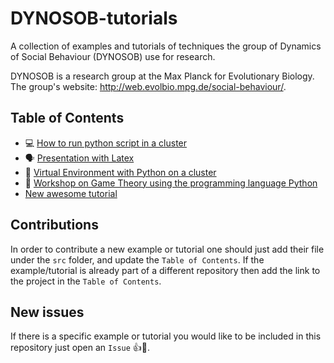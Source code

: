 # DYNOSOB-tutorials

A collection of examples and tutorials of techniques the group of Dynamics of
Social Behaviour (DYNOSOB) use for research.

DYNOSOB is a research group at the Max Planck for Evolutionary Biology. The
group's website: http://web.evolbio.mpg.de/social-behaviour/.

Table of Contents
-------

- 💻 [How to run python script in a cluster](https://github.com/Saptarshi07/cluster-tutorial)
- 🗣️ [Presentation with Latex](https://github.com/Nikoleta-v3/talks/tree/master/lightning-talks/presentation%20with%20Latex)
- 🐍 [Virtual Environment with Python on a cluster](src/virtual-env-with-python-on-cluster.md)
- 🎲 [Workshop on Game Theory using the programming language Python](https://github.com/Nikoleta-v3/Game-Theory-and-Python)
- [New awesome tutorial](src/here.md)


Contributions
-------------

In order to contribute a new example or tutorial one should just add their file
under the `src` folder, and update the `Table of Contents`. If the
example/tutorial is already part of a different repository then add the link
to the project in the `Table of Contents`.


New issues
-----------

If there is a specific example or tutorial you would like to be included in this
repository just open an `Issue` 👍🎉.